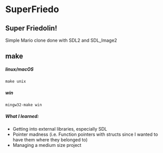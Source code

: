 # SuperFriedo
## Super Friedolin!

Simple Mario clone done with SDL2 and SDL_Image2

## make
##### linux/macOS <br/>

```make unix```

##### win <br/>
```mingw32-make win```

##### What I learned:
* Getting into external libraries, especially SDL
* Pointer madness (i.e. Function pointers with structs since I wanted to have them where they belonged to)
* Managing a medium size project
